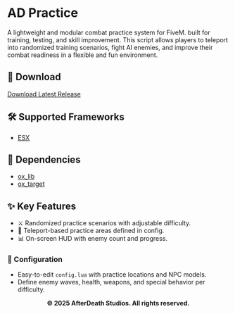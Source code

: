 # AD Practice

A lightweight and modular combat practice system for FiveM. built for training, testing, and skill improvement. This script allows players to teleport into randomized training scenarios, fight AI enemies, and improve their combat readiness in a flexible and fun environment.

## 💾 Download

[Download Latest Release]()

## 🛠️ Supported Frameworks

- [ESX](https://github.com/esx-framework/esx_core)

## 🔗 Dependencies

- [ox_lib](https://github.com/overextended/ox_lib)
- [ox_target](https://github.com/overextended/ox_target)

## ✨ Key Features

- ⚔️ Randomized practice scenarios with adjustable difficulty.
- 📍 Teleport-based practice areas defined in config.
- 📊 On-screen HUD with enemy count and progress.

### 🔧 Configuration

- Easy-to-edit `config.lua` with practice locations and NPC models.
- Define enemy waves, health, weapons, and special behavior per difficulty.

<p align="center"><strong>© 2025 AfterDeath Studios. All rights reserved.<strong></p>